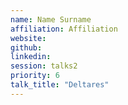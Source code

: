 ```yaml
---
name: Name Surname
affiliation: Affiliation
website:
github:
linkedin:
session: talks2
priority: 6
talk_title: "Deltares"
---
```


